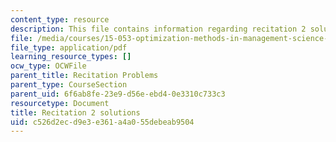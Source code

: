 ```yaml
---
content_type: resource
description: This file contains information regarding recitation 2 solutions.
file: /media/courses/15-053-optimization-methods-in-management-science-spring-2013/c526d2ecd9e3e361a4a055debeab9504_MIT15_053S13_rec02sol.pdf
file_type: application/pdf
learning_resource_types: []
ocw_type: OCWFile
parent_title: Recitation Problems
parent_type: CourseSection
parent_uid: 6f6ab8fe-23e9-d56e-ebd4-0e3310c733c3
resourcetype: Document
title: Recitation 2 solutions
uid: c526d2ec-d9e3-e361-a4a0-55debeab9504
---
```

